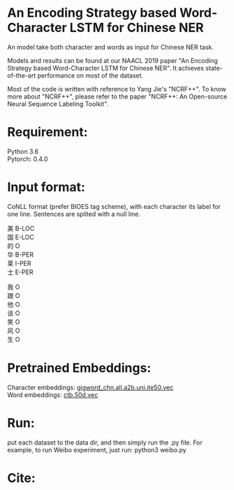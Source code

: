 An Encoding Strategy based Word-Character LSTM for Chinese NER
=============================================================
An model take both character and words as input for Chinese NER task.  
  
  
Models and results can be found at our NAACL 2019 paper "An Encoding Strategy based Word-Character LSTM for Chinese NER". It achieves state-of-the-art performance on most of the dataset.  


Most of the code is written with reference to Yang Jie's "NCRF++". To know more about "NCRF++", please refer to the paper "NCRF++: An Open-source Neural Sequence Labeling Toolkit".   


Requirement:
============================
Python 3.6  
Pytorch: 0.4.0  


Input format:
=============================
CoNLL format (prefer BIOES tag scheme), with each character its label for one line. Sentences are splited with a null line.  

美   B-LOC  
国 	E-LOC  
的	  O  
华	  B-PER  
莱	  I-PER  
士	  E-PER  

我 	O  
跟	  O  
他	  O  
谈 	O  
笑	  O  
风	  O  
生	  O   

Pretrained Embeddings:
===============
Character embeddings: [gigword_chn.all.a2b.uni.ite50.vec](https://pan.baidu.com/s/1pLO6T9D)  
Word embeddings: [ctb.50d.vec](https://pan.baidu.com/s/1pLO6T9D)  


Run:
============
put each dataset to the data dir, and then simply run the .py file. For example, to run Weibo experiment, just run: python3 weibo.py

Cite:
========

